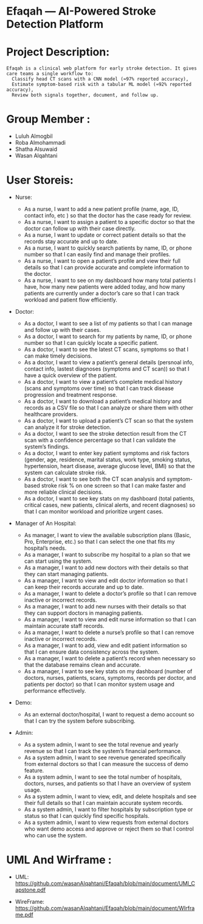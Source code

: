 # Efaqah — AI-Powered Stroke Detection Platform

# Project Description:
    Efaqah is a clinical web platform for early stroke detection. It gives care teams a single workflow to:
      Classify head CT scans with a CNN model (≈97% reported accuracy),
      Estimate symptom-based risk with a tabular ML model (≈92% reported accuracy),
      Review both signals together, document, and follow up.

# Group Member : 
  - Luluh Almogbil
  - Roba Almohammadi
  - Shatha Alsuwaid
  - Wasan Alqahtani

# User Storeis: 
  - Nurse: 
    - As a nurse, I want to add a new patient profile (name, age, ID, contact info, etc ) so that the doctor has the case ready for review.  
    - As a nurse, I want to assign a patient to a specific doctor so that the doctor can follow up with their case directly.
    - As a nurse, I want to update or correct patient details so that the records stay accurate and up to date.
    - As a nurse, I want to quickly search patients by name, ID, or phone number so that I can easily find and manage their profiles.
    - As a nurse, I want to open a patient’s profile and view their full details so that I can provide accurate and complete information to the doctor.
    - As a nurse, I want to see on my dashboard how many total patients I have, how many new patients were added today, and how many patients are currently under a doctor’s care so that I can track workload and patient flow efficiently.

  - Doctor: 
      - As a doctor, I want to see a list of my patients so that I can manage and follow up with their cases.
      - As a doctor, I want to search for my patients by name, ID, or phone number  so that I can quickly locate a specific patient.
      - As a doctor, I want to see the latest CT scans, symptoms so that I can make timely decisions.
      - As a doctor, I want to view a patient’s general details (persnoal info, contact info, lastest diagnoses (symptoms and CT scan)) so that I have a quick overview of the patient.
      - As a doctor, I want to view a patient’s complete medical history (scans and symptoms over time) so that I can track disease progression and treatment response.
      - As a doctor, I want to download a patient’s medical history and records as a CSV file so that I can analyze or share them with other healthcare providers.
      - As a doctor, I want to upload a patient’s CT scan so that the system can analyze it for stroke detection.
      - As a doctor, I want to see the stroke detection result from the CT scan with a confidence percentage so that I can validate the system’s findings.
      - As a doctor, I want to enter key patient symptoms and risk factors (gender, age, residence, marital status, work type, smoking status, hypertension, heart disease, average glucose level, BMI) so that the system can calculate stroke risk.
      - As a doctor, I want to see both the CT scan analysis and symptom-based stroke risk % on one screen so that I can make faster and more reliable clinical decisions.
      - As a doctor, I want to see key stats on my dashboard (total patients, critical cases, new patients, clinical alerts, and recent diagnoses) so that I can monitor workload and prioritize urgent cases.

  - Manager of An Hospital:
    - As manager, I want to view the available subscription plans (Basic, Pro, Enterprise, etc.) so that I can select the one that fits my hospital’s needs.
    - As a manager, I want to subscribe my hospital to a plan so that we can start using the system.
    - As a manager, I want to add new doctors with their details so that they can start managing patients.
    - As a manager, I want to view and edit doctor information so that I can keep their records accurate and up to date.
    - As a manager, I want to delete a doctor’s profile so that I can remove inactive or incorrect records.
    - As a manager, I want to add new nurses with their details so that they can support doctors in managing patients.
    - As a manager, I want to view and edit nurse information so that I can maintain accurate staff records.
    - As a manager, I want to delete a nurse’s profile so that I can remove inactive or incorrect records.
    - As a manager, I want to add, view and edit patient information so that I can ensure data consistency across the system.
    - As a manager, I want to delete a patient’s record when necessary so that the database remains clean and accurate.
    - As a manager, I want to see key stats on my dashboard (number of doctors, nurses, patients, scans, symptoms, records per doctor, and patients per doctor) so that I can monitor system usage and performance effectively.

  - Demo: 
    - As an external doctor/hospital, I want to request a demo account so that I can try the system before subscribing.
  
  - Admin: 
    - As a system admin, I want to see the total revenue and yearly revenue so that I can track the system’s financial performance.
    - As a system admin, I want to see revenue generated specifically from external doctors so that I can measure the success of demo feature.
    - As a system admin, I want to see the total number of hospitals, doctors, nurses, and patients so that I have an overview of system usage.
    - As a system admin, I want to view, edit, and delete hospitals and see their full details so that I can maintain accurate system records.
    - As a system admin, I want to filter hospitals by subscription type or status so that I can quickly find specific hospitals.
    - As a system admin, I want to view requests from external doctors who want demo access and approve or reject them so that I control who can use the system.
    

# UML And Wirframe : 
  - UML:
       https://github.com/wasanAlqahtani/Efaqah/blob/main/document/UMl_Capstone.pdf

  - WireFrame:
       https://github.com/wasanAlqahtani/Efaqah/blob/main/document/WIrframe.pdf

    
